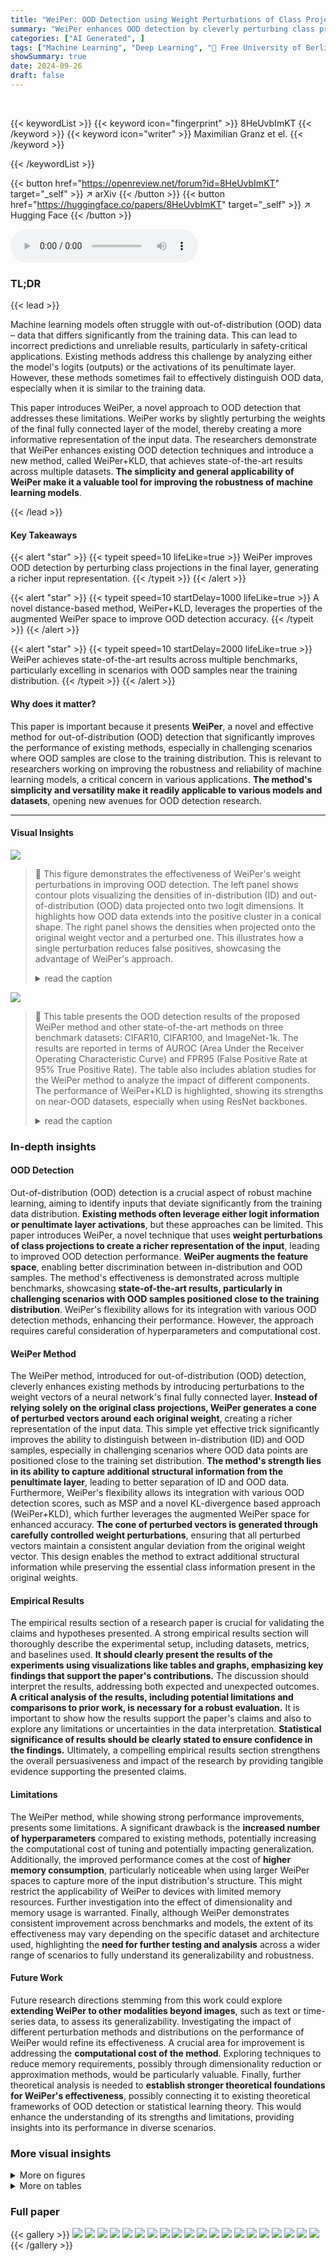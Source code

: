 ```yaml
---
title: "WeiPer: OOD Detection using Weight Perturbations of Class Projections"
summary: "WeiPer enhances OOD detection by cleverly perturbing class projections, creating a richer representation that improves various existing methods and achieves state-of-the-art results."
categories: ["AI Generated", ]
tags: ["Machine Learning", "Deep Learning", "🏢 Free University of Berlin",]
showSummary: true
date: 2024-09-26
draft: false
---
```


<br>

{{< keywordList >}}
{{< keyword icon="fingerprint" >}} 8HeUvbImKT {{< /keyword >}}
{{< keyword icon="writer" >}} Maximilian Granz et el. {{< /keyword >}}
 
{{< /keywordList >}}

{{< button href="https://openreview.net/forum?id=8HeUvbImKT" target="_self" >}}
↗ arXiv
{{< /button >}}
{{< button href="https://huggingface.co/papers/8HeUvbImKT" target="_self" >}}
↗ Hugging Face
{{< /button >}}



<audio controls>
    <source src="https://ai-paper-reviewer.com/8HeUvbImKT/podcast.wav" type="audio/wav">
    Your browser does not support the audio element.
</audio>


### TL;DR


{{< lead >}}

Machine learning models often struggle with out-of-distribution (OOD) data – data that differs significantly from the training data.  This can lead to incorrect predictions and unreliable results, particularly in safety-critical applications. Existing methods address this challenge by analyzing either the model's logits (outputs) or the activations of its penultimate layer. However, these methods sometimes fail to effectively distinguish OOD data, especially when it is similar to the training data. 

This paper introduces WeiPer, a novel approach to OOD detection that addresses these limitations. WeiPer works by slightly perturbing the weights of the final fully connected layer of the model, thereby creating a more informative representation of the input data.  The researchers demonstrate that WeiPer enhances existing OOD detection techniques and introduce a new method, called WeiPer+KLD, that achieves state-of-the-art results across multiple datasets. **The simplicity and general applicability of WeiPer make it a valuable tool for improving the robustness of machine learning models**.

{{< /lead >}}


#### Key Takeaways

{{< alert "star" >}}
{{< typeit speed=10 lifeLike=true >}} WeiPer improves OOD detection by perturbing class projections in the final layer, generating a richer input representation. {{< /typeit >}}
{{< /alert >}}

{{< alert "star" >}}
{{< typeit speed=10 startDelay=1000 lifeLike=true >}} A novel distance-based method, WeiPer+KLD, leverages the properties of the augmented WeiPer space to improve OOD detection accuracy. {{< /typeit >}}
{{< /alert >}}

{{< alert "star" >}}
{{< typeit speed=10 startDelay=2000 lifeLike=true >}} WeiPer achieves state-of-the-art results across multiple benchmarks, particularly excelling in scenarios with OOD samples near the training distribution. {{< /typeit >}}
{{< /alert >}}

#### Why does it matter?
This paper is important because it presents **WeiPer**, a novel and effective method for out-of-distribution (OOD) detection that significantly improves the performance of existing methods, especially in challenging scenarios where OOD samples are close to the training distribution.  This is relevant to researchers working on improving the robustness and reliability of machine learning models, a critical concern in various applications. **The method's simplicity and versatility make it readily applicable to various models and datasets**, opening new avenues for OOD detection research.

------
#### Visual Insights



![](https://ai-paper-reviewer.com/8HeUvbImKT/figures_1_1.jpg)

> 🔼 This figure demonstrates the effectiveness of WeiPer's weight perturbations in improving OOD detection. The left panel shows contour plots visualizing the densities of in-distribution (ID) and out-of-distribution (OOD) data projected onto two logit dimensions.  It highlights how OOD data extends into the positive cluster in a conical shape. The right panel shows the densities when projected onto the original weight vector and a perturbed one. This illustrates how a single perturbation reduces false positives, showcasing the advantage of WeiPer's approach.
> <details>
> <summary>read the caption</summary>
> Figure 1: Why random perturbations? Left: We visualize densities of CIFAR10 (ID, blue) and CIFAR100 (OOD, red) as contour plots along the two logit dimensions spanned by w₀ and w₁, zoomed in on the positive cluster of class zero. The blue axis denotes the vector associated with that class, and one of its perturbations is depicted by the turquoise line. Right: When projecting the data onto both vectors, we obtain the densities shown in the top and bottom panel, respectively. The vertical blue lines mark the 5-percentile (highest 5%) of the true ID data (CIFAR10, blue). At this decision boundary, the classifier would produce false positives in the marked dashed red tail area. A single perturbation of the class-associated vector yields already a reduction of the false positive rate (FPR) from 1.34% to 0.79%. Visually, we confirm that OOD data mostly resides close to 0, extending into the positive cluster in a particular conical shape, which is exploited by the cone of WeiPer vectors.
> </details>





![](https://ai-paper-reviewer.com/8HeUvbImKT/tables_6_1.jpg)

> 🔼 This table presents the OOD detection results of the proposed WeiPer method and other state-of-the-art methods on three benchmark datasets: CIFAR10, CIFAR100, and ImageNet-1k.  The results are reported in terms of AUROC (Area Under the Receiver Operating Characteristic Curve) and FPR95 (False Positive Rate at 95% True Positive Rate).  The table also includes ablation studies for the WeiPer method to analyze the impact of different components.  The performance of WeiPer+KLD is highlighted, showing its strengths on near-OOD datasets, especially when using ResNet backbones.
> <details>
> <summary>read the caption</summary>
> Table 2: OOD Detection results of top performing methods on the CIFAR10, CIFAR100 and ImageNet-1K benchmarks (For a comparison with every other evaluated method of OpenOOD and standard deviation over the CIFAR models, see Appendices A.5 and A.6). The top performing results for each benchmark are displayed in bold and we underline the second best result. Due to WeiPer's random nature, we report the median AUROC score over 10 different seeds. For an easy comparison, we portray the following ablations for CIFAR10 which are seperated by a line: The KLD results are the WeiPer+KLD results without MSP and RP is WeiPer+KLD with weight independent random projections drawn from a standard Gaussian. While WeiPer+KLD performs strongly especially on near datasets using ResNet backbones, its performance deteriorates with ViTs (see Section 4 for discussion).
> </details>





### In-depth insights


#### OOD Detection
Out-of-distribution (OOD) detection is a crucial aspect of robust machine learning, aiming to identify inputs that deviate significantly from the training data distribution.  **Existing methods often leverage either logit information or penultimate layer activations**, but these approaches can be limited.  This paper introduces WeiPer, a novel technique that uses **weight perturbations of class projections to create a richer representation of the input**, leading to improved OOD detection performance.  **WeiPer augments the feature space**, enabling better discrimination between in-distribution and OOD samples.  The method's effectiveness is demonstrated across multiple benchmarks, showcasing **state-of-the-art results, particularly in challenging scenarios with OOD samples positioned close to the training distribution**. WeiPer's flexibility allows for its integration with various OOD detection methods, enhancing their performance. However, the approach requires careful consideration of hyperparameters and computational cost.

#### WeiPer Method
The WeiPer method, introduced for out-of-distribution (OOD) detection, cleverly enhances existing methods by introducing perturbations to the weight vectors of a neural network's final fully connected layer.  **Instead of relying solely on the original class projections, WeiPer generates a cone of perturbed vectors around each original weight**, creating a richer representation of the input data. This simple yet effective trick significantly improves the ability to distinguish between in-distribution (ID) and OOD samples, especially in challenging scenarios where OOD data points are positioned close to the training set distribution.  **The method's strength lies in its ability to capture additional structural information from the penultimate layer**, leading to better separation of ID and OOD data.  Furthermore, WeiPer's flexibility allows its integration with various OOD detection scores, such as MSP and a novel KL-divergence based approach (WeiPer+KLD), which further leverages the augmented WeiPer space for enhanced accuracy.  **The cone of perturbed vectors is generated through carefully controlled weight perturbations**, ensuring that all perturbed vectors maintain a consistent angular deviation from the original weight vector.  This design enables the method to extract additional structural information while preserving the essential class information present in the original weights.

#### Empirical Results
The empirical results section of a research paper is crucial for validating the claims and hypotheses presented.  A strong empirical results section will thoroughly describe the experimental setup, including datasets, metrics, and baselines used. **It should clearly present the results of the experiments using visualizations like tables and graphs, emphasizing key findings that support the paper's contributions.** The discussion should interpret the results, addressing both expected and unexpected outcomes.  **A critical analysis of the results, including potential limitations and comparisons to prior work, is necessary for a robust evaluation.** It is important to show how the results support the paper's claims and also to explore any limitations or uncertainties in the data interpretation.  **Statistical significance of results should be clearly stated to ensure confidence in the findings.** Ultimately, a compelling empirical results section strengthens the overall persuasiveness and impact of the research by providing tangible evidence supporting the presented claims.

#### Limitations
The WeiPer method, while showing strong performance improvements, presents some limitations.  A significant drawback is the **increased number of hyperparameters** compared to existing methods, potentially increasing the computational cost of tuning and potentially impacting generalization.  Additionally, the improved performance comes at the cost of **higher memory consumption**, particularly noticeable when using larger WeiPer spaces to capture more of the input distribution's structure. This might restrict the applicability of WeiPer to devices with limited memory resources.  Further investigation into the effect of dimensionality and memory usage is warranted. Finally, although WeiPer demonstrates consistent improvement across benchmarks and models, the extent of its effectiveness may vary depending on the specific dataset and architecture used, highlighting the **need for further testing and analysis** across a wider range of scenarios to fully understand its generalizability and robustness.

#### Future Work
Future research directions stemming from this work could explore **extending WeiPer to other modalities beyond images**, such as text or time-series data, to assess its generalizability.  Investigating the impact of different perturbation methods and distributions on the performance of WeiPer would refine its effectiveness.  A crucial area for improvement is addressing the **computational cost of the method**. Exploring techniques to reduce memory requirements, possibly through dimensionality reduction or approximation methods, would be particularly valuable.  Finally, further theoretical analysis is needed to **establish stronger theoretical foundations for WeiPer's effectiveness**, possibly connecting it to existing theoretical frameworks of OOD detection or statistical learning theory. This would enhance the understanding of its strengths and limitations, providing insights into its performance in diverse scenarios.


### More visual insights

<details>
<summary>More on figures
</summary>


![](https://ai-paper-reviewer.com/8HeUvbImKT/figures_4_1.jpg)

> 🔼 This figure illustrates the WeiPer method for out-of-distribution detection.  The left panel shows how WeiPer perturbs the weight vectors (Wfc) of the final fully connected layer by an angle controlled by the hyperparameter δ, creating r weight matrices (W1,...,Wr).  The center panel depicts the Kullback-Leibler Divergence (KLD) calculation for WeiPer+KLD, comparing the densities of the original penultimate layer activations (pz) and the perturbed activations (Pŵz). The right panel shows the calculation of the MSP (Maximum Softmax Probability) score for the WeiPer+MSP method, averaging the MSP scores across all r perturbed logit spaces.
> <details>
> <summary>read the caption</summary>
> Figure 2: WeiPer perturbs the weight vectors of Wfc by an angle controlled by δ. For each weight, we construct r perturbations resulting in r weight matrices W1, ..., Wr. KLD: For WeiPer+KLD, we treat z1, ..., zk ~ pz and w1,1z, ..., wr,cz ~ PŴz as samples of the same distribution induced by z and Wz, respectively. We approximate the densities with histograms and smooth the result with uniform kernel Tk. Afterwards, we compare the densities Tk(qz) with the mean distribution over the training samples Ez∈Ztrain(qz) for qz = pz and qz = PŴz, respectively. MSP: For a score function S on the logit space RC, we define the perturbed score SweiPer as the mean over all the perturbed logit spaces Wz. We choose S = MSP and call the resulting detector MSPWeiPer.
> </details>



![](https://ai-paper-reviewer.com/8HeUvbImKT/figures_5_1.jpg)

> 🔼 This figure visualizes the activation distributions in both the penultimate layer and the augmented WeiPer space for a ResNet18 model trained on CIFAR10.  The left pair shows the mean distributions (CIFAR10 as ID and CIFAR100 as OOD), while the right pair shows the distributions for two individual samples.  It highlights the similarity in distribution between ID samples in both spaces, contrasting with the OOD sample distribution which differs more significantly. The visualization helps demonstrate WeiPer's ability to enhance the separation of in-distribution and out-of-distribution samples.
> <details>
> <summary>read the caption</summary>
> Figure 3: Histogram of all 512 activations in the penultimate layer (left pair) and the activations in WeiPer space (right pair) of a ResNet18 trained on CIFAR10. We perturb the weight matrix 100 times to produce a 100 \* 100 = 10000-dimensional perturbed logit space. For each pair, the left panel shows the mean distribution over all samples (ID = CIFAR10, OOD = CIFAR100). The right panels show the distribution pz and pwz, respectively, for two randomly chosen samples with smoothing applied ($1 = 82 = 2).
> </details>



![](https://ai-paper-reviewer.com/8HeUvbImKT/figures_8_1.jpg)

> 🔼 This figure analyzes the impact of hyperparameters r (number of weight perturbations) and δ (angle of perturbation) on the performance of three OOD detection postprocessors (KLD, MSP, and ReAct) using CIFAR10 and ImageNet datasets.  It shows that increasing r generally improves performance while the optimal δ value varies depending on the method and dataset. The shaded areas represent the range of AUROC scores across multiple runs.
> <details>
> <summary>read the caption</summary>
> Figure 4: We investigate the effect of WeiPer hyperparameters r and δ on the performance of the three postprocessors. The left pair shows results on CIFAR10, the right pair corresponds to ImageNet (using ResNet18 for both). Models were tested using their respective near OOD datasets. The panels corresponding to δ depict AUROC performance minus the initial AUROC performance at δ = 0. The graphs show the mean over 25 runs and the shaded area around them represents the value range (min to max) over those runs. All other parameters of the methods were fixed to the optimal setting.
> </details>



![](https://ai-paper-reviewer.com/8HeUvbImKT/figures_14_1.jpg)

> 🔼 This figure demonstrates the effectiveness of random weight perturbations in improving OOD detection.  The left panel shows contour plots visualizing the density distributions of in-distribution (ID) and out-of-distribution (OOD) data projected onto two logit dimensions.  It highlights how OOD data extends into the positive cluster of ID data in a conical shape. The right panel shows the density distributions when projected onto the original and a perturbed class vector, revealing that a single perturbation significantly reduces false positives. This illustrates how WeiPer leverages this conical shape of OOD data within the ID data's distribution for improved OOD detection.
> <details>
> <summary>read the caption</summary>
> Figure 1: Why random perturbations? Left: We visualize densities of CIFAR10 (ID, blue) and CIFAR100 (OOD, red) as contour plots along the two logit dimensions spanned by w₀ and w₁, zoomed in on the positive cluster of class zero. The blue axis denotes the vector associated with that class, and one of its perturbations is depicted by the turquoise line. Right: When projecting the data onto both vectors, we obtain the densities shown in the top and bottom panel, respectively. The vertical blue lines mark the 5-percentile (highest 5%) of the true ID data (CIFAR10, blue). At this decision boundary, the classifier would produce false positives in the marked dashed red tail area. A single perturbation of the class-associated vector yields already a reduction of the false positive rate (FPR) from 1.34% to 0.79%. Visually, we confirm that OOD data mostly resides close to 0, extending into the positive cluster in a particular conical shape, which is exploited by the cone of WeiPer vectors.
> </details>



![](https://ai-paper-reviewer.com/8HeUvbImKT/figures_16_1.jpg)

> 🔼 This figure displays ablation studies on the hyperparameters of the KL divergence score function used in the WeiPer+KLD method. It shows how AUROC changes as each hyperparameter is varied individually while holding the others constant.  The plots reveal the optimal ranges for nbins, λ1, λ2, s1, and s2, highlighting the effect of each parameter on the model's performance for both CIFAR10 and ImageNet datasets.
> <details>
> <summary>read the caption</summary>
> Figure 6: KLD specific hyperparamters: We fixed the optimal hyperparameters and varied the one parameter in question by conducting 10 runs over the same fixed parameter setting on CIFAR10 and ImageNet as ID against their near OOD datasets. We report the mean and the minimum to maximum range (transparent). We set r = 5 instead of r = 100 for ImageNet to save resources. Thus the noise on the results is stronger for the ImageNet ablations. All of the parameters except the kernel sizes only have a single local maximum which indicates that they should be easy to optimize. The most important parameters seem to be the kernel sizes s1 and s2 that we use for smoothing followed by nbins. Note that s1 and s2 have a different optimum, which means it is not possible to simply choose s1 = s2 and reduce the count of hyperparameters. λ1 = 0 is the score function without the KLD specific WeiPer application. λ2 is the application of MSPWeiPer which is not beneficial for CIFAR10, but shows to be effective on ImageNet.
> </details>



![](https://ai-paper-reviewer.com/8HeUvbImKT/figures_17_1.jpg)

> 🔼 This figure visualizes the distribution of activations in both the penultimate layer and the WeiPer space of a ResNet18 model trained on CIFAR10.  The left pair shows the average distribution of activations, while the right pair shows the distribution for two individual samples. The WeiPer space, created by perturbing the weight matrix 100 times, has 1000 dimensions. The distributions are compared for both in-distribution (CIFAR10, blue) and out-of-distribution (CIFAR100, red) samples, highlighting the differences in activation patterns between the two.
> <details>
> <summary>read the caption</summary>
> Figure 3: Histogram of all 512 activations in the penultimate layer (left pair) and the activations in WeiPer space (right pair) of a ResNet18 trained on CIFAR10. We perturb the weight matrix 100 times to produce a 1000-dimensional perturbed logit space. For each pair, the left panel shows the mean distribution over all samples (ID = CIFAR10, OOD = CIFAR100). The right panels show the distribution pz and pwz, respectively, for two randomly chosen samples with smoothing applied ($1 = $2 = 2).
> </details>



![](https://ai-paper-reviewer.com/8HeUvbImKT/figures_18_1.jpg)

> 🔼 This figure visualizes the activation distributions in the penultimate layer and the WeiPer space for a ResNet18 model trained on CIFAR-10.  The left pair of histograms shows the mean distribution of activations across all samples for both in-distribution (CIFAR-10) and out-of-distribution (CIFAR-100) data in the penultimate layer. The right pair shows the distributions for two specific samples, highlighting the effect of the WeiPer transformation.  The 100 weight perturbations create a 10,000-dimensional space, and the histograms show how this transformation affects the data distributions, particularly the separation of in-distribution and out-of-distribution samples.
> <details>
> <summary>read the caption</summary>
> Figure 3: Histogram of all 512 activations in the penultimate layer (left pair) and the activations in WeiPer space (right pair) of a ResNet18 trained on CIFAR10. We perturb the weight matrix 100 times to produce a 100 \* 100 = 10000-dimensional perturbed logit space. For each pair, the left panel shows the mean distribution over all samples (ID = CIFAR10, OOD = CIFAR100). The right panels show the distribution pz and pŵz, respectively, for two randomly chosen samples with smoothing applied (s1 = s2 = 2).
> </details>



</details>




<details>
<summary>More on tables
</summary>


![](https://ai-paper-reviewer.com/8HeUvbImKT/tables_7_1.jpg)
> 🔼 This table presents the out-of-distribution (OOD) detection results of the proposed WeiPer method and other state-of-the-art methods on three benchmark datasets: CIFAR10, CIFAR100, and ImageNet.  It shows the Area Under the Receiver Operating Characteristic curve (AUROC) and the False Positive Rate at 95% True Positive Rate (FPR95) for both near and far OOD datasets.  The table highlights WeiPer's performance, especially on challenging near-OOD scenarios, and includes ablation studies to analyze the impact of different components of the method.
> <details>
> <summary>read the caption</summary>
> Table 2: OOD Detection results of top performing methods on the CIFAR10, CIFAR100 and ImageNet-1K benchmarks (For a comparison with every other evaluated method of OpenOOD and standard deviation over the CIFAR models, see Appendices A.5 and A.6). The top performing results for each benchmark are displayed in bold and we underline the second best result. Due to WeiPer's random nature, we report the median AUROC score over 10 different seeds. For an easy comparison, we portray the following ablations for CIFAR10 which are seperated by a line: The KLD results are the WeiPer+KLD results without MSP and RP is WeiPer+KLD with weight independent random projections drawn from a standard Gaussian. While WeiPer+KLD performs strongly especially on near datasets using ResNet backbones, its performance deteriorates with ViTs (see Section 4 for discussion).
> </details>

![](https://ai-paper-reviewer.com/8HeUvbImKT/tables_8_1.jpg)
> 🔼 This table presents the OOD detection performance of WeiPer and other state-of-the-art methods on three benchmark datasets: CIFAR10, CIFAR100, and ImageNet.  It shows the Area Under the Receiver Operating Characteristic curve (AUROC) and the False Positive Rate at 95% True Positive Rate (FPR95) for both 'near' and 'far' out-of-distribution (OOD) datasets.  The table highlights WeiPer's performance, particularly its strength on 'near' OOD datasets using ResNet backbones, and includes ablation studies showing results with and without certain components of the method.
> <details>
> <summary>read the caption</summary>
> Table 2: OOD Detection results of top performing methods on the CIFAR10, CIFAR100 and ImageNet-1K benchmarks (For a comparison with every other evaluated method of OpenOOD and standard deviation over the CIFAR models, see Appendices A.5 and A.6). The top performing results for each benchmark are displayed in bold and we underline the second best result. Due to WeiPer's random nature, we report the median AUROC score over 10 different seeds. For an easy comparison, we portray the following ablations for CIFAR10 which are seperated by a line: The KLD results are the WeiPer+KLD results without MSP and RP is WeiPer+KLD with weight independent random projections drawn from a standard Gaussian. While WeiPer+KLD performs strongly especially on near datasets using ResNet backbones, its performance deteriorates with ViTs (see Section 4 for discussion).
> </details>

![](https://ai-paper-reviewer.com/8HeUvbImKT/tables_15_1.jpg)
> 🔼 This table presents the OOD detection results of the proposed WeiPer method and other state-of-the-art methods on three benchmark datasets: CIFAR10, CIFAR100, and ImageNet.  The results are shown for both 'near' and 'far' out-of-distribution (OOD) datasets, indicating the proximity of the OOD data to the training distribution.  The table highlights the median AUROC (Area Under the Receiver Operating Characteristic curve) and FPR95 (False Positive Rate at 95% True Positive Rate) scores across multiple runs, demonstrating WeiPer's performance relative to existing methods. Ablation studies are also shown for CIFAR10 to analyze the effect of different components of the WeiPer method.
> <details>
> <summary>read the caption</summary>
> Table 2: OOD Detection results of top performing methods on the CIFAR10, CIFAR100 and ImageNet-1K benchmarks (For a comparison with every other evaluated method of OpenOOD and standard deviation over the CIFAR models, see Appendices A.5 and A.6). The top performing results for each benchmark are displayed in bold and we underline the second best result. Due to WeiPer's random nature, we report the median AUROC score over 10 different seeds. For an easy comparison, we portray the following ablations for CIFAR10 which are seperated by a line: The KLD results are the WeiPer+KLD results without MSP and RP is WeiPer+KLD with weight independent random projections drawn from a standard Gaussian. While WeiPer+KLD performs strongly especially on near datasets using ResNet backbones, its performance deteriorates with ViTs (see Section 4 for discussion).
> </details>

![](https://ai-paper-reviewer.com/8HeUvbImKT/tables_15_2.jpg)
> 🔼 This table presents a comparison of the Area Under the Receiver Operating Characteristic Curve (AUROC) and False Positive Rate at 95% True Positive Rate (FPR95) for various OOD detection methods on three benchmark datasets (CIFAR10, CIFAR100, and ImageNet).  The results are broken down by whether the Out-of-Distribution (OOD) data is positioned near or far from the training set distribution.  The table highlights the performance of the proposed WeiPer method and its variations (WeiPer+MSP, WeiPer+KLD, WeiPer+ReAct)  in comparison to existing state-of-the-art techniques.  Ablation studies for the WeiPer+KLD method are shown for CIFAR10, demonstrating its effectiveness in specific scenarios.
> <details>
> <summary>read the caption</summary>
> Table 2: OOD Detection results of top performing methods on the CIFAR10, CIFAR100 and ImageNet-1K benchmarks (For a comparison with every other evaluated method of OpenOOD and standard deviation over the CIFAR models, see Appendices A.5 and A.6). The top performing results for each benchmark are displayed in bold and we underline the second best result. Due to WeiPer's random nature, we report the median AUROC score over 10 different seeds. For an easy comparison, we portray the following ablations for CIFAR10 which are seperated by a line: The KLD results are the WeiPer+KLD results without MSP and RP is WeiPer+KLD with weight independent random projections drawn from a standard Gaussian. While WeiPer+KLD performs strongly especially on near datasets using ResNet backbones, its performance deteriorates with ViTs (see Section 4 for discussion).
> </details>

![](https://ai-paper-reviewer.com/8HeUvbImKT/tables_15_3.jpg)
> 🔼 This table presents the Area Under the Receiver Operating Characteristic Curve (AUROC) scores for the ImageNet dataset using the ResNet50 model.  The results are shown for both 'near' and 'far' out-of-distribution (OOD) datasets,  and they are broken down by different training set sizes (1k, 5k, 10k, 50k, 100k, 500k, and 1M samples).  The experiment used the optimal hyperparameters determined previously, but with a reduced number of weight perturbations (r=50) for computational reasons. This reduction in perturbations could explain any differences between these results and those reported earlier in the paper.
> <details>
> <summary>read the caption</summary>
> Table 6: AUROC results on ImageNet with ResNet50 on the near and far benchmark with different training set sizes. Each split is a random sample of the data set with each class appearing exactly as often as each other class. We chose the optimal set of hyperparameters on ImageNet, but reduced the number of repeats r to 50 instead of 100.
> </details>

![](https://ai-paper-reviewer.com/8HeUvbImKT/tables_16_1.jpg)
> 🔼 This table presents the out-of-distribution (OOD) detection results of the proposed WeiPer method and several state-of-the-art methods on three benchmark datasets: CIFAR10, CIFAR100, and ImageNet.  The table shows the AUROC and FPR95 scores for each method on near and far OOD datasets.  It highlights WeiPer+KLD's strong performance, particularly on near OOD data, when using ResNet backbones, while also noting its reduced performance on ViT backbones. Ablation studies on CIFAR10 using WeiPer+KLD are included for comparison.
> <details>
> <summary>read the caption</summary>
> Table 2: OOD Detection results of top performing methods on the CIFAR10, CIFAR100 and ImageNet-1K benchmarks (For a comparison with every other evaluated method of OpenOOD and standard deviation over the CIFAR models, see Appendices A.5 and A.6). The top performing results for each benchmark are displayed in bold and we underline the second best result. Due to WeiPer's random nature, we report the median AUROC score over 10 different seeds. For an easy comparison, we portray the following ablations for CIFAR10 which are seperated by a line: The KLD results are the WeiPer+KLD results without MSP and RP is WeiPer+KLD with weight independent random projections drawn from a standard Gaussian. While WeiPer+KLD performs strongly especially on near datasets using ResNet backbones, its performance deteriorates with ViTs (see Section 4 for discussion).
> </details>

![](https://ai-paper-reviewer.com/8HeUvbImKT/tables_17_1.jpg)
> 🔼 This table presents the out-of-distribution (OOD) detection results of the proposed WeiPer method and several state-of-the-art methods on three benchmark datasets: CIFAR10, CIFAR100, and ImageNet.  The table shows AUROC and FPR95 scores for both near and far OOD datasets.  It highlights WeiPer's competitive performance, especially on ResNet backbones, while noting the performance differences using ViT models.  Ablation studies comparing different WeiPer configurations are also included.
> <details>
> <summary>read the caption</summary>
> Table 2: OOD Detection results of top performing methods on the CIFAR10, CIFAR100 and ImageNet-1K benchmarks (For a comparison with every other evaluated method of OpenOOD and standard deviation over the CIFAR models, see Appendices A.5 and A.6). The top performing results for each benchmark are displayed in bold and we underline the second best result. Due to WeiPer's random nature, we report the median AUROC score over 10 different seeds. For an easy comparison, we portray the following ablations for CIFAR10 which are seperated by a line: The KLD results are the WeiPer+KLD results without MSP and RP is WeiPer+KLD with weight independent random projections drawn from a standard Gaussian. While WeiPer+KLD performs strongly especially on near datasets using ResNet backbones, its performance deteriorates with ViTs (see Section 4 for discussion).
> </details>

![](https://ai-paper-reviewer.com/8HeUvbImKT/tables_18_1.jpg)
> 🔼 This table presents the hyperparameters used for creating the density plots shown in Figures 3, 7, and 8.  Specifically, it lists the number of bins used in the histograms (nbins), the kernel size (s) used for smoothing the density estimates, and the maximum value of the mean density of the penultimate layer activations (maxp).  These parameters are crucial for visualizing and analyzing the activation distributions in both the original and perturbed feature spaces, which are key components in understanding and evaluating the performance of the WeiPer method.
> <details>
> <summary>read the caption</summary>
> Table 9: Plotting parameters: s is the kernel size for the uniform kernel that was used for smoothing, and maxp = maxt Ez∈Ztrain [Pz](t) denotes the maximum of the mean density of the penultimate densities pt. The perturbed densities pŵz are scaled similarly.
> </details>

![](https://ai-paper-reviewer.com/8HeUvbImKT/tables_19_1.jpg)
> 🔼 This table presents the out-of-distribution (OOD) detection performance of the proposed WeiPer method and several state-of-the-art methods across three benchmark datasets: CIFAR-10, CIFAR-100, and ImageNet.  The table shows AUROC and FPR95 scores for both near and far OOD datasets. It highlights WeiPer+KLD's superior performance, particularly in challenging near OOD scenarios with ResNet backbones, and also points out its relative weakness with ViT backbones.  Ablation studies comparing WeiPer+KLD with and without MSP, and with random projections are also presented for the CIFAR-10 dataset.
> <details>
> <summary>read the caption</summary>
> Table 2: OOD Detection results of top performing methods on the CIFAR10, CIFAR100 and ImageNet-1K benchmarks (For a comparison with every other evaluated method of OpenOOD and standard deviation over the CIFAR models, see Appendices A.5 and A.6). The top performing results for each benchmark are displayed in bold and we underline the second best result. Due to WeiPer's random nature, we report the median AUROC score over 10 different seeds. For an easy comparison, we portray the following ablations for CIFAR10 which are seperated by a line: The KLD results are the WeiPer+KLD results without MSP and RP is WeiPer+KLD with weight independent random projections drawn from a standard Gaussian. While WeiPer+KLD performs strongly especially on near datasets using ResNet backbones, its performance deteriorates with ViTs (see Section 4 for discussion).
> </details>

![](https://ai-paper-reviewer.com/8HeUvbImKT/tables_19_2.jpg)
> 🔼 This table presents the out-of-distribution (OOD) detection results of WeiPer and other state-of-the-art methods on three benchmark datasets: CIFAR10, CIFAR100, and ImageNet.  The table shows AUROC and FPR95 scores for each method on near and far OOD datasets. It highlights WeiPer's performance, particularly its strong results on near OOD datasets using ResNet backbones and its comparative performance on ViT backbones.  Ablation studies on CIFAR10, comparing WeiPer+KLD with and without MSP and with random projections, are also included.
> <details>
> <summary>read the caption</summary>
> Table 2: OOD Detection results of top performing methods on the CIFAR10, CIFAR100 and ImageNet-1K benchmarks (For a comparison with every other evaluated method of OpenOOD and standard deviation over the CIFAR models, see Appendices A.5 and A.6). The top performing results for each benchmark are displayed in bold and we underline the second best result. Due to WeiPer's random nature, we report the median AUROC score over 10 different seeds. For an easy comparison, we portray the following ablations for CIFAR10 which are seperated by a line: The KLD results are the WeiPer+KLD results without MSP and RP is WeiPer+KLD with weight independent random projections drawn from a standard Gaussian. While WeiPer+KLD performs strongly especially on near datasets using ResNet backbones, its performance deteriorates with ViTs (see Section 4 for discussion).
> </details>

![](https://ai-paper-reviewer.com/8HeUvbImKT/tables_20_1.jpg)
> 🔼 This table presents the Area Under the Receiver Operating Characteristic curve (AUROC) and the False Positive Rate at 95% True Positive Rate (FPR95) for various OOD detection methods on three benchmark datasets: CIFAR10, CIFAR100, and ImageNet.  The table compares WeiPer against other state-of-the-art methods, highlighting WeiPer's performance, particularly on datasets where OOD samples are similar to in-distribution samples.  Ablation studies are also included for CIFAR10, showing the performance of WeiPer+KLD with and without Maximum Softmax Probability (MSP) and with random projections.  The results show that WeiPer+KLD performs well on ResNet backbones, but its performance declines when using Vision Transformer (ViT) backbones.
> <details>
> <summary>read the caption</summary>
> Table 2: OOD Detection results of top performing methods on the CIFAR10, CIFAR100 and ImageNet-1K benchmarks (For a comparison with every other evaluated method of OpenOOD and standard deviation over the CIFAR models, see Appendices A.5 and A.6). The top performing results for each benchmark are displayed in bold and we underline the second best result. Due to WeiPer's random nature, we report the median AUROC score over 10 different seeds. For an easy comparison, we portray the following ablations for CIFAR10 which are seperated by a line: The KLD results are the WeiPer+KLD results without MSP and RP is WeiPer+KLD with weight independent random projections drawn from a standard Gaussian. While WeiPer+KLD performs strongly especially on near datasets using ResNet backbones, its performance deteriorates with ViTs (see Section 4 for discussion).
> </details>

![](https://ai-paper-reviewer.com/8HeUvbImKT/tables_20_2.jpg)
> 🔼 This table presents the out-of-distribution (OOD) detection performance of WeiPer and other state-of-the-art methods on three benchmark datasets: CIFAR-10, CIFAR-100, and ImageNet.  The results are reported in terms of AUROC and FPR95 metrics for both near and far OOD datasets.  The table also includes ablation studies for WeiPer, showing the effect of removing specific components and using random projections instead of WeiPer's weight perturbations.  The table highlights WeiPer+KLD's strong performance, especially on near OOD datasets, but also notes its performance degradation with Vision Transformers (ViTs).
> <details>
> <summary>read the caption</summary>
> Table 2: OOD Detection results of top performing methods on the CIFAR10, CIFAR100 and ImageNet-1K benchmarks (For a comparison with every other evaluated method of OpenOOD and standard deviation over the CIFAR models, see Appendices A.5 and A.6). The top performing results for each benchmark are displayed in bold and we underline the second best result. Due to WeiPer's random nature, we report the median AUROC score over 10 different seeds. For an easy comparison, we portray the following ablations for CIFAR10 which are seperated by a line: The KLD results are the WeiPer+KLD results without MSP and RP is WeiPer+KLD with weight independent random projections drawn from a standard Gaussian. While WeiPer+KLD performs strongly especially on near datasets using ResNet backbones, its performance deteriorates with ViTs (see Section 4 for discussion).
> </details>

![](https://ai-paper-reviewer.com/8HeUvbImKT/tables_21_1.jpg)
> 🔼 This table presents the results of the OOD detection performance comparison between WeiPer and other state-of-the-art methods on three benchmark datasets: CIFAR10, CIFAR100, and ImageNet-1K.  The table shows AUROC and FPR95 scores for near and far OOD datasets. It highlights WeiPer's superior performance on several benchmarks, particularly those with ResNet backbones and near OOD datasets.  Ablation studies using different configurations of WeiPer are also included for comparison.
> <details>
> <summary>read the caption</summary>
> Table 2: OOD Detection results of top performing methods on the CIFAR10, CIFAR100 and ImageNet-1K benchmarks (For a comparison with every other evaluated method of OpenOOD and standard deviation over the CIFAR models, see Appendices A.5 and A.6). The top performing results for each benchmark are displayed in bold and we underline the second best result. Due to WeiPer's random nature, we report the median AUROC score over 10 different seeds. For an easy comparison, we portray the following ablations for CIFAR10 which are seperated by a line: The KLD results are the WeiPer+KLD results without MSP and RP is WeiPer+KLD with weight independent random projections drawn from a standard Gaussian. While WeiPer+KLD performs strongly especially on near datasets using ResNet backbones, its performance deteriorates with ViTs (see Section 4 for discussion).
> </details>

![](https://ai-paper-reviewer.com/8HeUvbImKT/tables_22_1.jpg)
> 🔼 This table presents the Area Under the ROC Curve (AUROC) and False Positive Rate at 95% True Positive Rate (FPR95) for various OOD detection methods on CIFAR10, CIFAR100, and ImageNet datasets using ResNet and ViT backbones.  The table highlights the performance of WeiPer and its variants (WeiPer+MSP, WeiPer+ReAct, WeiPer+KLD) compared to other state-of-the-art methods.  It also shows ablation studies for WeiPer+KLD to understand the effects of removing the MSP and using random projections.
> <details>
> <summary>read the caption</summary>
> Table 2: OOD Detection results of top performing methods on the CIFAR10, CIFAR100 and ImageNet-1K benchmarks (For a comparison with every other evaluated method of OpenOOD and standard deviation over the CIFAR models, see Appendices A.5 and A.6). The top performing results for each benchmark are displayed in bold and we underline the second best result. Due to WeiPer's random nature, we report the median AUROC score over 10 different seeds. For an easy comparison, we portray the following ablations for CIFAR10 which are seperated by a line: The KLD results are the WeiPer+KLD results without MSP and RP is WeiPer+KLD with weight independent random projections drawn from a standard Gaussian. While WeiPer+KLD performs strongly especially on near datasets using ResNet backbones, its performance deteriorates with ViTs (see Section 4 for discussion).
> </details>

</details>




### Full paper

{{< gallery >}}
<img src="https://ai-paper-reviewer.com/8HeUvbImKT/1.png" class="grid-w50 md:grid-w33 xl:grid-w25" />
<img src="https://ai-paper-reviewer.com/8HeUvbImKT/2.png" class="grid-w50 md:grid-w33 xl:grid-w25" />
<img src="https://ai-paper-reviewer.com/8HeUvbImKT/3.png" class="grid-w50 md:grid-w33 xl:grid-w25" />
<img src="https://ai-paper-reviewer.com/8HeUvbImKT/4.png" class="grid-w50 md:grid-w33 xl:grid-w25" />
<img src="https://ai-paper-reviewer.com/8HeUvbImKT/5.png" class="grid-w50 md:grid-w33 xl:grid-w25" />
<img src="https://ai-paper-reviewer.com/8HeUvbImKT/6.png" class="grid-w50 md:grid-w33 xl:grid-w25" />
<img src="https://ai-paper-reviewer.com/8HeUvbImKT/7.png" class="grid-w50 md:grid-w33 xl:grid-w25" />
<img src="https://ai-paper-reviewer.com/8HeUvbImKT/8.png" class="grid-w50 md:grid-w33 xl:grid-w25" />
<img src="https://ai-paper-reviewer.com/8HeUvbImKT/9.png" class="grid-w50 md:grid-w33 xl:grid-w25" />
<img src="https://ai-paper-reviewer.com/8HeUvbImKT/10.png" class="grid-w50 md:grid-w33 xl:grid-w25" />
<img src="https://ai-paper-reviewer.com/8HeUvbImKT/11.png" class="grid-w50 md:grid-w33 xl:grid-w25" />
<img src="https://ai-paper-reviewer.com/8HeUvbImKT/12.png" class="grid-w50 md:grid-w33 xl:grid-w25" />
<img src="https://ai-paper-reviewer.com/8HeUvbImKT/13.png" class="grid-w50 md:grid-w33 xl:grid-w25" />
<img src="https://ai-paper-reviewer.com/8HeUvbImKT/14.png" class="grid-w50 md:grid-w33 xl:grid-w25" />
<img src="https://ai-paper-reviewer.com/8HeUvbImKT/15.png" class="grid-w50 md:grid-w33 xl:grid-w25" />
<img src="https://ai-paper-reviewer.com/8HeUvbImKT/16.png" class="grid-w50 md:grid-w33 xl:grid-w25" />
<img src="https://ai-paper-reviewer.com/8HeUvbImKT/17.png" class="grid-w50 md:grid-w33 xl:grid-w25" />
<img src="https://ai-paper-reviewer.com/8HeUvbImKT/18.png" class="grid-w50 md:grid-w33 xl:grid-w25" />
<img src="https://ai-paper-reviewer.com/8HeUvbImKT/19.png" class="grid-w50 md:grid-w33 xl:grid-w25" />
<img src="https://ai-paper-reviewer.com/8HeUvbImKT/20.png" class="grid-w50 md:grid-w33 xl:grid-w25" />
{{< /gallery >}}